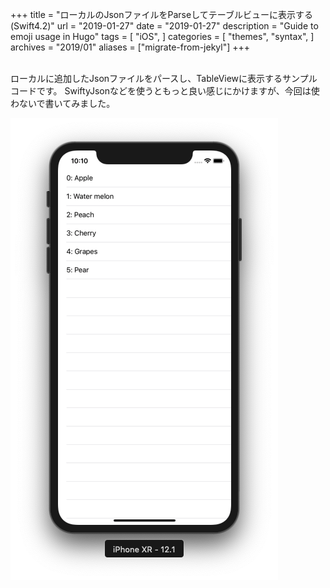+++
title = "ローカルのJsonファイルをParseしてテーブルビューに表示する(Swift4.2)"
url = "2019-01-27"
date = "2019-01-27"
description = "Guide to emoji usage in Hugo"
tags = [
    "iOS",
]
categories = [
    "themes",
    "syntax",
]
archives = "2019/01"
aliases = ["migrate-from-jekyl"]
+++

<br>
ローカルに追加したJsonファイルをパースし、TableViewに表示するサンプルコードです。  
SwiftyJsonなどを使うともっと良い感じにかけますが、今回は使わないで書いてみました。

![alt](1.png)

<script src="https://gist.github.com/O-Junpei/ecaedddc237f4283a845f3e2df038f10.js"></script>
